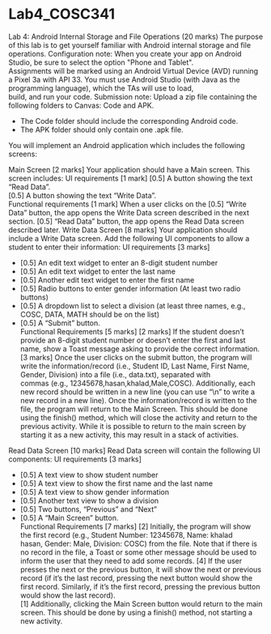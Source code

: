 # Lab4_COSC341
Lab 4: Android Internal Storage and File Operations (20 marks) 
The purpose of this lab is to get yourself familiar with Android internal storage and file operations. 
Configuration note: 
When  you  create  your  app  on  Android  Studio,  be  sure  to  select  the  option  "Phone  and  Tablet".  
Assignments will be marked using an Android Virtual Device (AVD) running a Pixel 3a with API 33. You 
must  use  Android  Studio  (with  Java  as  the  programming  language),  which  the  TAs  will  use  to  load,  
build, and run your code. 
Submission note: 
Upload a zip file containing the following folders to Canvas: Code and APK.  
- The Code folder should include the corresponding Android code.  
- The APK folder should only contain one .apk file.  
 
You will implement an Android application which includes the following screens: 

Main Screen [2 marks] 
Your application should have a Main screen. This screen includes: 
UI requirements [1 mark] 
[0.5] A button showing the text “Read Data”.  
[0.5] A button showing the text “Write Data”.  
Functional requirements [1 mark] 
When a user clicks on the 
[0.5] “Write Data” button, the app opens the Write Data screen described in the next section. 
[0.5] “Read Data” button, the app opens the Read Data screen described later. 
Write Data Screen [8 marks] 
Your  application  should  include  a  Write  Data  screen.  Add  the  following  UI  components  to  allow  a 
student to enter their information: 
UI requirements [3 marks] 
- [0.5] An edit text widget to enter an 8-digit student number  
- [0.5] An edit text widget to enter the last name  
- [0.5] Another edit text widget to enter the first name  
- [0.5] Radio buttons to enter gender information (At least two radio buttons) 
- [0.5] A dropdown list to select a division (at least three names, e.g., COSC, DATA, MATH should be on 
the list) 
- [0.5] A “Submit” button.  
Functional Requirements [5 marks] 
[2 marks] If the student doesn’t provide an 8-digit student number or doesn’t enter the first and last 
name, show a Toast message asking to provide the correct information.  
[3 marks] Once the user clicks on the submit button, the program will write the information/record 
(i.e.,  Student  ID,  Last  Name,  First  Name,  Gender,  Division)  into  a  file  (i.e.,  data.txt),  separated  with  
commas (e.g., 12345678,hasan,khalad,Male,COSC). Additionally, each new record should be written in 
a new line (you can use “\n” to write a new record in a new line). Once the information/record is written 
to the file, the program will return to the Main Screen. This should be done using the finish() method, 
which will close the activity and return to the previous activity. While it is possible to return to the main 
screen by starting it as a new activity, this may result in a stack of activities.

Read Data Screen [10 marks] 
Read Data screen will contain the following UI components: 
UI requirements [3 marks] 
- [0.5] A text view to show student number  
- [0.5] A text view to show the first name and the last name  
- [0.5] A text view to show gender information  
- [0.5] Another text view to show a division  
- [0.5] Two buttons, “Previous” and “Next”  
 - [0.5] A “Main Screen” button.  
Functional Requirements [7 marks] 
[2]  Initially,  the  program  will  show  the  first  record  (e.g.,  Student  Number:  12345678,  Name:  khalad  
hasan, Gender: Male, Division: COSC) from the file. Note that if there is no record in the file, a Toast or 
some other message should be used to inform the user that they need to add some records. 
[4] If the user presses the next or the previous button, it will show the next or previous record (if it’s 
the last record, pressing the next button would show the first record. Similarly, if it’s the first record, 
pressing the previous button would show the last record).  
[1] Additionally, clicking the Main Screen button would return to the main screen. This should be done 
by using a finish() method, not starting a new activity. 
